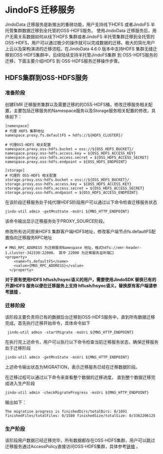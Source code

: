 # JindoFS 迁移服务
JindoData 迁移服务是新推出的重磅功能，用户支持线下HDFS 或者JindoFS 半托管集群数据迁移到全托管的OSS-HDFS服务。 使用JindoData 迁移服务后，用户无需关系数据如何从线下HDFS 集群或者JindoFS 半托管集群迁移到全托管的OSS-HDFS，用户可以通过极少的操作就可以完成数据的迁移。极大的简化用户上云以及架构演进的迁移流程。在JindoData 4.6.0 版本中支持HDFS 集群无缝迁移到OSS-HDFS集群中，后续陆续支持半托管JindoFS集群 到 OSS-HDFS服务的迁移，下面主要介绍HDFS 到 OSS-HDFS服务迁移操作步骤。

## HDFS集群到OSS-HDFS服务

### 准备阶段
创建EMR 迁移服务集群以及需要迁移的的OSS-HDFS桶，修改迁移服务相关配置，主要包括迁移服务的Namespace服务以及Storage服务相关配置的修改，具体如下：

```
[namespace]
# 代理 HDFS 集群地址
namespace.proxy.fs.defaultFS = hdfs://${HDFS_CLUSTER}/

# 代理OSS-HDFS 相关配置
namespace.proxy.oss-hdfs.bucket = oss://${OSS_HDFS_BUCKET}/
namespace.proxy.oss-hdfs.access.key = ${OSS_HDFS_ACCESS_KEY}
namespace.proxy.oss-hdfs.access.secret = ${OSS_HDFS_ACCESS_SECRET} 
namespace.proxy.oss-hdfs.endpoint = ${OSS_HDFS_ENDPOINT}
```

```
[storage]
# 代理的 OSS-HDFS 相关配置
storage.proxy.oss-hdfs.bucket = oss://${OSS_HDFS_BUCKET}/
storage.proxy.oss-hdfs.access.key = ${OSS_HDFS_ACCESS_KEY}
storage.proxy.oss-hdfs.access.secret = ${OSS_HDFS_ACCESS_SECRET} 
storage.proxy.oss-hdfs.endpoint = ${OSS_HDFS_ACCESS_ENDPOINT} 
```

在该阶段迁移服务处于纯代理HDFS阶段用户可以通过以下命令检查迁移服务状态

```
jindo-util admin -getMnsState -msUri ${MNS_HTTP_ENDPOINT}
```
该命令输出显示迁移服务处于PROXY_SOURCE阶段。

修改所有访问原来HDFS 集群客户端HDFS地址，修改客户端节点fs.defaultFS配置指向迁移服务RPC地址
```
# MNS_RPC_ADDRESS 为迁移服务Namespace 地址，格式hdfs://emr-header-1.cluster-342330:22000， 其中 22000 为迁移服务监听端口
<property>
    <name>fs.defaultFS</name>
    <value>{MNS_RPC_ADDRESS}</value>
  </property>
```

**对于原有使用HDFS hflush/hsync语义的用户，需要使用JindoSDK 替换已有的开源HDFS 服务以便在迁移服务上支持 hflush/hsync语义，替换原有客户端请参考[链接](../../emr_upgrade_jindosdk.md)** 。

### 迁移阶段
该阶段主要负责将已有的数据后台迁移到OSS-HDFS服务中，直到所有数据迁移完成。首先执行迁移开始命令，具体命令如下
```
 jindo-util admin -startMigrate -msUri ${MNS_HTTP_ENDPOINT}
```
在执行完上述命令，用户可以执行以下命令检查当前迁移服务状态，确保迁移服务处于迁移阶段
```
jindo-util admin -getMnsState -msUri ${MNS_HTTP_ENDPOINT}
```
上述命令输出状态为MIGRATION，表示迁移服务已经在迁移数据阶段。

在迁移过程可以通过以下命令来查看整个数据的迁移进度， 直到整个数据迁移完成进入生产阶段

```
jindo-util admin -checkMigrateProgress -msUri ${MNS_HTTP_ENDPOINT}
```
输出如下：

```
The migration progress is finishedDirs/totalDirs: 0/1691 finishedFiles/totalFiles: 0/1580 finishedSize/totalSize: 0/3362206125
```

### 生产阶段

该阶段用户数据已经迁移完毕，所有数据都存在OSS-HDFS集群，用户可以跳过迁移服务通过AccessPolicy直接访问OSS-HDFS集群，具体参考[链接](jindofs/jindofs_dls_root_policy.md) 。